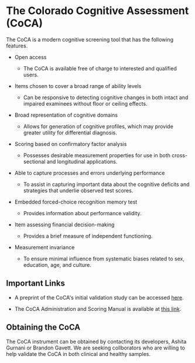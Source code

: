 # The Colorado Cognitive Assessment (CoCA)

The CoCA is a modern cognitive screening tool that has the following features.

- Open access
  - The CoCA is available free of charge to interested and qualified users. 

- Items chosen to cover a broad range of ability levels
  - Can be responsive to detecting cognitive changes in both intact and impaired examinees without floor or ceiling effects.

- Broad representation of cognitive domains
  - Allows for generation of cognitive profiles, which may provide greater utility for differential diagnosis.

- Scoring based on confirmatory factor analysis
  - Possesses desirable measurement properties for use in both cross-sectional and longitudinal applications.

- Able to capture processes and errors underlying performance
  - To assist in capturing important data about the cognitive deficits and strategies that underlie observed test scores.

- Embedded forced-choice recognition memory test
  - Provides information about performance validity.

- Item assessing financial decision-making
  - Provides a brief measure of independent functioning.

- Measurement invariance
  - To ensure minimal influence from systematic biases related to sex, education, age, and culture.

## Important Links

- A preprint of the CoCA's initial validation study can be accessed [here](https://doi.org/10.31234/osf.io/tqckr).

- The CoCA Administration and Scoring Manual is available at [this link](CoCA_Manual.md).

## Obtaining the CoCA

The CoCA instrument can be obtained by contacting its developers, Ashita Gurnani or Brandon Gavett. We are seeking collborators who are willing to help validate the CoCA in both clinical and healthy samples.
